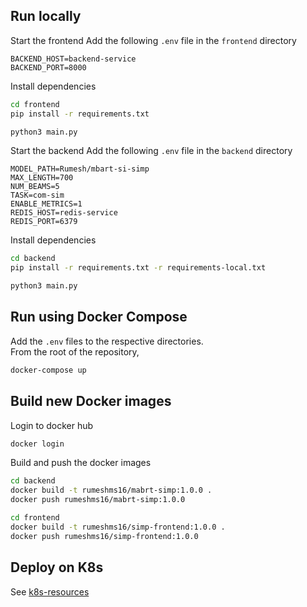 ## Run locally
Start the frontend
Add the following `.env` file in the `frontend` directory
```
BACKEND_HOST=backend-service
BACKEND_PORT=8000
```
Install dependencies
```bash
cd frontend
pip install -r requirements.txt
```
```bash
python3 main.py
```
Start the backend
Add the following `.env` file in the `backend` directory
```config
MODEL_PATH=Rumesh/mbart-si-simp
MAX_LENGTH=700
NUM_BEAMS=5
TASK=com-sim
ENABLE_METRICS=1
REDIS_HOST=redis-service
REDIS_PORT=6379
```
Install dependencies
```bash
cd backend
pip install -r requirements.txt -r requirements-local.txt 
```
```bash
python3 main.py
```

## Run using Docker Compose
Add the `.env` files to the respective directories.<br>
From the root of the repository,
```bash
docker-compose up
```


## Build new Docker images
Login to docker hub
```bash
docker login
```
Build and push the docker images
```bash
cd backend 
docker build -t rumeshms16/mabrt-simp:1.0.0 .
docker push rumeshms16/mabrt-simp:1.0.0
```

```bash
cd frontend 
docker build -t rumeshms16/simp-frontend:1.0.0 .
docker push rumeshms16/simp-frontend:1.0.0
```

## Deploy on K8s
See [k8s-resources](k8s-resources)

